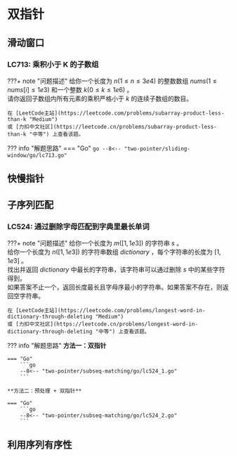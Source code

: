 # 双指针

## 滑动窗口

### LC713: 乘积小于 K 的子数组

???+ note "问题描述"
    给你一个长度为 $n(1≤n≤3e4)$ 的整数数组 $nums(1≤nums[i]≤1e3)$ 和一个整数 $k(0≤k≤1e6)$ 。<br>
    请你返回子数组内所有元素的乘积严格小于 $k$ 的连续子数组的数目。

    在 [LeetCode主站](https://leetcode.com/problems/subarray-product-less-than-k "Medium")
    或 [力扣中文社区](https://leetcode.cn/problems/subarray-product-less-than-k "中等") 上查看该题。

??? info "解题思路"
    === "Go"
        ```go
        --8<-- "two-pointer/sliding-window/go/lc713.go"
        ```

## 快慢指针

## 子序列匹配

### LC524: 通过删除字母匹配到字典里最长单词

???+ note "问题描述"
    给你一个长度为 $m([1,1e3])$ 的字符串 $s$ 。<br>
    给你一个长度为 $n([1,1e3])$ 的字符串数组 $dictionary$ ，每个字符串的长度为 $[1,1e3]$ 。<br>
    找出并返回 $dictionary$ 中最长的字符串，该字符串可以通过删除 $s$ 中的某些字符得到。<br>
    如果答案不止一个，返回长度最长且字母序最小的字符串。如果答案不存在，则返回空字符串。

    在 [LeetCode主站](https://leetcode.com/problems/longest-word-in-dictionary-through-deleting "Medium")
    或 [力扣中文社区](https://leetcode.cn/problems/longest-word-in-dictionary-through-deleting "中等") 上查看该题。

??? info "解题思路"
    **方法一：双指针**

    === "Go"
        ```go
        --8<-- "two-pointer/subseq-matching/go/lc524_1.go"
        ```
    
    **方法二：预处理 + 双指针**

    === "Go"
        ```go
        --8<-- "two-pointer/subseq-matching/go/lc524_2.go"
        ```

## 利用序列有序性
